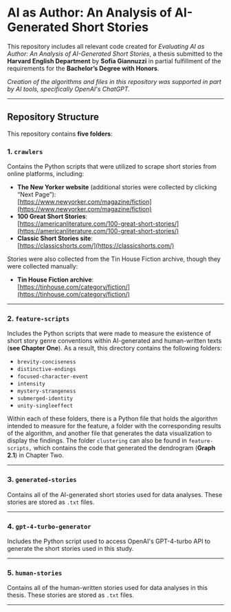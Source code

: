 # AI as Author: An Analysis of AI-Generated Short Stories

This repository includes all relevant code created for *Evaluating AI as Author: An Analysis of AI-Generated Short Stories*, a thesis submitted to the **Harvard English Department** by **Sofia Giannuzzi** in partial fulfillment of the requirements for the **Bachelor’s Degree with Honors**.

*Creation of the algorithms and files in this repository was supported in part by AI tools, specifically OpenAI's ChatGPT.*

---

## Repository Structure

This repository contains **five folders**:

### 1. `crawlers`
Contains the Python scripts that were utilized to scrape short stories from online platforms, including:
- **The New Yorker website** (additional stories were collected by clicking “Next Page”):  
  [https://www.newyorker.com/magazine/fiction](https://www.newyorker.com/magazine/fiction)  
- **100 Great Short Stories**:  
  [https://americanliterature.com/100-great-short-stories/](https://americanliterature.com/100-great-short-stories/)  
- **Classic Short Stories site**:  
  [https://classicshorts.com/](https://classicshorts.com/)

Stories were also collected from the Tin House Fiction archive, though they were collected manually: 
- **Tin House Fiction archive**:  
  [https://tinhouse.com/category/fiction/](https://tinhouse.com/category/fiction/)

---

### 2. `feature-scripts`
Includes the Python scripts that were made to measure the existence of short story genre conventions within AI-generated and human-written texts (**see Chapter One**). As a result, this directory contains the following folders:
- `brevity-conciseness`
- `distinctive-endings`
- `focused-character-event`
- `intensity`
- `mystery-strangeness`
- `submerged-identity`
- `unity-singleeffect`

Within each of these folders, there is a Python file that holds the algorithm intended to measure for the feature, a folder with the corresponding results of the algorithm, and another file that generates the data visualization to display the findings. The folder `clustering` can also be found in `feature-scripts,` which contains the code that generated the dendrogram (**Graph 2.1**) in Chapter Two.

---

### 3. `generated-stories`
Contains all of the AI-generated short stories used for data analyses. These stories are stored as `.txt` files.

---

### 4. `gpt-4-turbo-generator`
Includes the Python script used to access OpenAI's GPT-4-turbo API to generate the short stories used in this study.

---

### 5. `human-stories`
Contains all of the human-written stories used for data analyses in this thesis. These stories are stored as `.txt` files.

---
